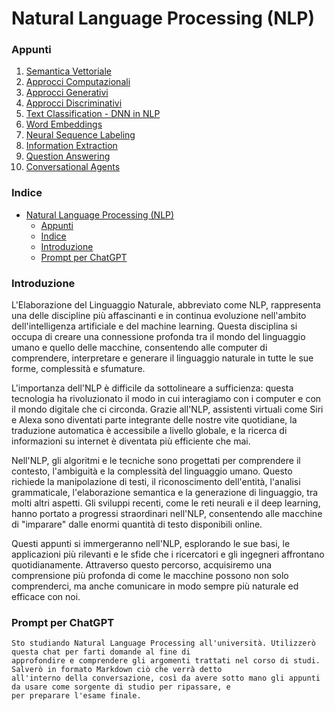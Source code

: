 # Natural Language Processing (NLP)

### Appunti

1. [Semantica Vettoriale](01.Semantica%20Vettoriale.md)
2. [Approcci Computazionali](02.Approcci%20computazionali.md)
3. [Approcci Generativi](03.Approcci%20generativi.md)
4. [Approcci Discriminativi](04.Approcci%20discriminativi.md)
5. [Text Classification - DNN in NLP](05.Text%20Classification%20-%20DNN%20in%20NLP.md)
6. [Word Embeddings](06.Word%20Embeddings.md)
7. [Neural Sequence Labeling](07.Neural%20Sequence%20Labeling.md)
8. [Information Extraction](08.Information%20Extraction.md)
9. [Question Answering](09.Question%20Answering.md)
10. [Conversational Agents](10.Conversational%20Agents.md)

### Indice

* [Natural Language Processing (NLP)](#natural-language-processing-nlp)
    * [Appunti](#appunti)
    * [Indice](#indice)
    * [Introduzione](#introduzione)
    * [Prompt per ChatGPT](#prompt-per-chatgpt)

### Introduzione

L'Elaborazione del Linguaggio Naturale, abbreviato come NLP, rappresenta una delle discipline più affascinanti e in
continua evoluzione nell'ambito dell'intelligenza artificiale e del machine learning. Questa disciplina si occupa di
creare una connessione profonda tra il mondo del linguaggio umano e quello delle macchine, consentendo alle computer di
comprendere, interpretare e generare il linguaggio naturale in tutte le sue forme, complessità e sfumature.

L'importanza dell'NLP è difficile da sottolineare a sufficienza: questa tecnologia ha rivoluzionato il modo in cui
interagiamo con i computer e con il mondo digitale che ci circonda. Grazie all'NLP, assistenti virtuali come Siri e
Alexa sono diventati parte integrante delle nostre vite quotidiane, la traduzione automatica è accessibile a livello
globale, e la ricerca di informazioni su internet è diventata più efficiente che mai.

Nell'NLP, gli algoritmi e le tecniche sono progettati per comprendere il contesto, l'ambiguità e la complessità del
linguaggio umano. Questo richiede la manipolazione di testi, il riconoscimento dell'entità, l'analisi grammaticale,
l'elaborazione semantica e la generazione di linguaggio, tra molti altri aspetti. Gli sviluppi recenti, come le reti
neurali e il deep learning, hanno portato a progressi straordinari nell'NLP, consentendo alle macchine di "imparare"
dalle enormi quantità di testo disponibili online.

Questi appunti si immergeranno nell'NLP, esplorando le sue basi, le applicazioni più rilevanti e le sfide che i
ricercatori e gli ingegneri affrontano quotidianamente. Attraverso questo percorso, acquisiremo una comprensione più
profonda di come le macchine possono non solo comprenderci, ma anche comunicare in modo sempre più naturale ed efficace
con noi.

### Prompt per ChatGPT

```text
Sto studiando Natural Language Processing all'università. Utilizzerò questa chat per farti domande al fine di
approfondire e comprendere gli argomenti trattati nel corso di studi. Salverò in formato Markdown ciò che verrà detto
all'interno della conversazione, così da avere sotto mano gli appunti da usare come sorgente di studio per ripassare, e
per preparare l'esame finale.
```